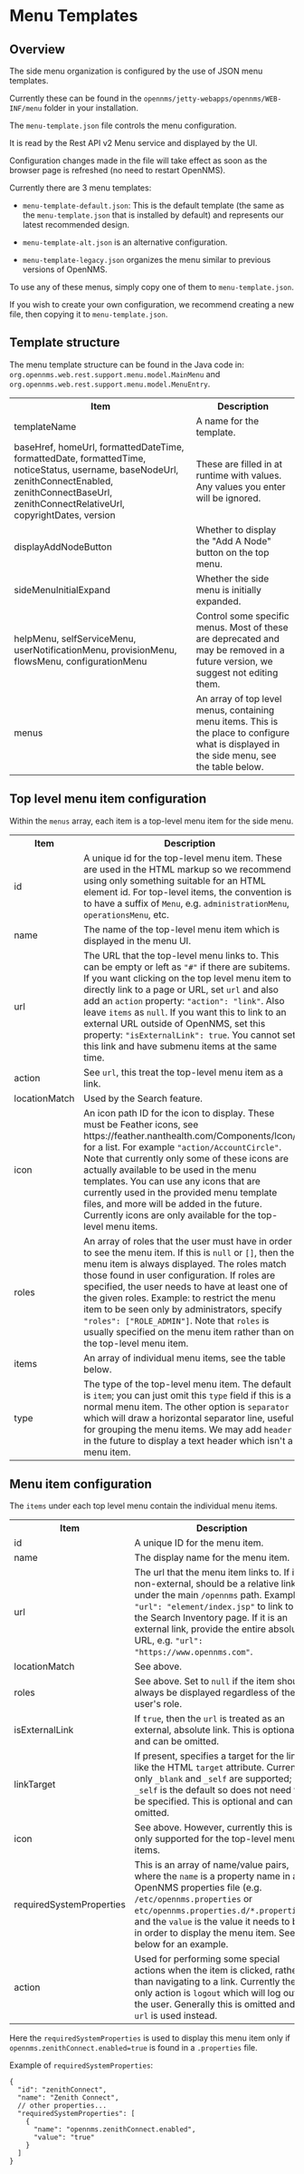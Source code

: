 # Menu Templates

## Overview

The side menu organization is configured by the use of JSON menu templates.

Currently these can be found in the `opennms/jetty-webapps/opennms/WEB-INF/menu` folder in your installation.

The `menu-template.json` file controls the menu configuration.

It is read by the Rest API v2 Menu service and displayed by the UI.

Configuration changes made in the file will take effect as soon as the browser page is refreshed (no need to restart OpenNMS).

Currently there are 3 menu templates:

- `menu-template-default.json`: This is the default template (the same as the `menu-template.json` that is installed by default) and represents our latest recommended design.

- `menu-template-alt.json` is an alternative configuration.

- `menu-template-legacy.json` organizes the menu similar to previous versions of OpenNMS.

To use any of these menus, simply copy one of them to `menu-template.json`.

If you wish to create your own configuration, we recommend creating a new file, then copying it to `menu-template.json`.


## Template structure

The menu template structure can be found in the Java code in: `org.opennms.web.rest.support.menu.model.MainMenu` and `org.opennms.web.rest.support.menu.model.MenuEntry`.

<table>
  <tr>
    <th>Item</th>
    <th>Description</th>
  </tr>
  <tr>
    <td>templateName</td>
    <td>A name for the template.</td>
  </tr>
  <tr>
    <td>baseHref, homeUrl, formattedDateTime, formattedDate, formattedTime,
  noticeStatus, username, baseNodeUrl, zenithConnectEnabled, zenithConnectBaseUrl,
  zenithConnectRelativeUrl, copyrightDates, version</td>
    <td>These are filled in at runtime with values. Any values you enter will be ignored.</td>
  </tr>
  <tr>
    <td>displayAddNodeButton</td>
    <td>Whether to display the "Add A Node" button on the top menu.</td>
  </tr>
  <tr>
    <td>sideMenuInitialExpand</td>
    <td>Whether the side menu is initially expanded.</td>
  </tr>
  <tr>
    <td>helpMenu, selfServiceMenu, userNotificationMenu, provisionMenu, flowsMenu, configurationMenu</td>
    <td>Control some specific menus. Most of these are deprecated and may be removed in a future version, we suggest not editing them.</td>
  </tr>
  <tr>
    <td>menus</td>
    <td>An array of top level menus, containing menu items. This is the place to configure what is displayed in the side menu, see the table below.</td>
  </tr>
</table>


## Top level menu item configuration

Within the `menus` array, each item is a top-level menu item for the side menu.

<table>
  <tr>
    <th>Item</th>
    <th>Description</th>
  </tr>
  <tr>
    <td>id</td>
    <td>A unique id for the top-level menu item.  These are used in the HTML markup so we recommend using only something
    suitable for an HTML element id.
    For top-level items, the convention is to have a suffix of <code>Menu</code>, e.g. <code>administrationMenu</code>, <code>operationsMenu</code>, etc.
    </td>
  </tr>
  <tr>
    <td>name</td>
    <td>The name of the top-level menu item which is displayed in the menu UI.</td>
  </tr>
  <tr>
    <td>url</td>
    <td>The URL that the top-level menu links to.
    This can be empty or left as <code>"#"</code> if there are subitems.
    If you want clicking on the top level menu item to directly link to a page or URL, set <code>url</code>
    and also add an <code>action</code> property: <code>"action": "link"</code>. Also leave <code>items</code> as <code>null</code>.
    If you want this to link to an external URL outside of OpenNMS, set this property: <code>"isExternalLink": true</code>.
    You cannot set this link and have submenu items at the same time.
    </td>
  </tr>
  <tr>
    <td>action</td>
    <td>See <code>url</code>, this treat the top-level menu item as a link.</td>
  </tr>
   <tr>
    <td>locationMatch</td>
    <td>Used by the Search feature.</td>
  </tr>
  <tr>
    <td>icon</td>
    <td>An icon path ID for the icon to display.
    These must be Feather icons, see https://feather.nanthealth.com/Components/Icon/ for a list. For example <code>"action/AccountCircle"</code>.
    Note that currently only some of these icons are actually available to be used
    in the menu templates.
    You can use any icons that are currently used in the provided menu template files, and more will be added in the future.
    Currently icons are only available for the top-level menu items.
    </td>
  </tr>
  <tr>
    <td>roles</td>
    <td>An array of roles that the user must have in order to see the menu item.
      If this is <code>null</code> or <code>[]</code>, then the menu item is always displayed.
      The roles match those found in user configuration.
      If roles are specified, the user needs to have at least one of the given roles.
      Example: to restrict the menu item to be seen only by administrators, specify <code>"roles": ["ROLE_ADMIN"]</code>.
      Note that <code>roles</code> is usually specified on the menu item rather than on the top-level menu item.
    </td>
  </tr>
  <tr>
    <td>items</td>
    <td>An array of individual menu items, see the table below.</td>
  </tr>
  <tr>
    <td>type</td>
    <td>The type of the top-level menu item. The default is <code>item</code>; you can just
    omit this <code>type</code> field if this is a normal menu item.
    The other option is <code>separator</code> which will draw a horizontal separator line,
    useful for grouping the menu items. We may add <code>header</code> in the future to display a text header which isn't a menu item.
    </td>
  </tr>
</table>


## Menu item configuration

The `items` under each top level menu contain the individual menu items.


<table>
  <tr>
    <th>Item</th>
    <th>Description</th>
  </tr>

  <tr>
    <td>id</td>
    <td>A unique ID for the menu item.</td>
  </tr>

  <tr>
    <td>name</td>
    <td>The display name for the menu item.</td>
  </tr>

  <tr>
    <td>url</td>
    <td>The url that the menu item links to.
    If it is non-external, should be a relative link under the main <code>/opennms</code> path.
    Example: <code>"url": "element/index.jsp"</code> to link to the Search Inventory page.
    If it is an external link, provide the entire absolute URL, e.g. <code>"url": "https://www.opennms.com"</code>.</td>
  </tr>

  <tr>
    <td>locationMatch</td>
    <td>See above.</td>
  </tr>

  <tr>
    <td>roles</td>
    <td>See above.
    Set to <code>null</code> if the item should always be displayed regardless of the user's role.</td>
  </tr>

  <tr>
    <td>isExternalLink</td>
    <td>If <code>true</code>, then the <code>url</code> is treated as an external, absolute link.
    This is optional and can be omitted.</td>
  </tr>

  <tr>
    <td>linkTarget</td>
    <td>If present, specifies a target for the link, like the HTML <code>target</code> attribute.
    Currently only <code>_blank</code> and <code>_self</code> are supported; <code>_self</code> is the default so does not need to be specified. This is optional and can be omitted.</td>
  </tr>

  <tr>
    <td>icon</td>
    <td>See above.
    However, currently this is only supported for the top-level menu items.</td>
  </tr>

  <tr>
    <td>requiredSystemProperties</td>
    <td>This is an array of name/value pairs, where the <code>name</code> is a property name in an OpenNMS properties file
    (e.g. <code>/etc/opennms.properties</code> or <code>etc/opennms.properties.d/*.properties</code>) and the <code>value</code>
    is the value it needs to be in order to display the menu item.  See below for an example.</td>
  </tr>

  <tr>
    <td>action</td>
    <td>Used for performing some special actions when the item is clicked,
    rather than navigating to a link.
    Currently the only action is <code>logout</code> which will log out the user.
    Generally this is omitted and <code>url</code> is used instead.</td>
  </tr>
</table>

Here the `requiredSystemProperties` is used to display this menu item only if
`opennms.zenithConnect.enabled=true` is found in a `.properties` file.

Example of `requiredSystemProperties`:

```
{
  "id": "zenithConnect",
  "name": "Zenith Connect",
  // other properties...
  "requiredSystemProperties": [
    {
      "name": "opennms.zenithConnect.enabled",
      "value": "true"
    }
  ]
}
```
